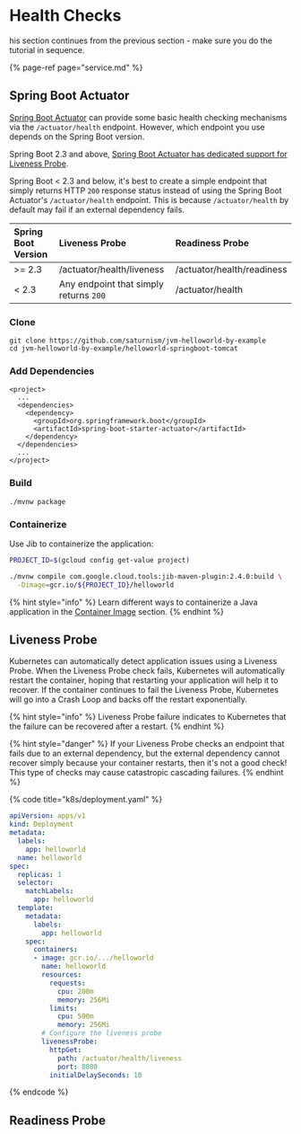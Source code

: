# Health Checks

his section continues from the previous section - make sure you do the tutorial in sequence.

{% page-ref page="service.md" %}

## Spring Boot Actuator

[Spring Boot Actuator](https://docs.spring.io/spring-boot/docs/2.3.0.BUILD-SNAPSHOT/reference/html/production-ready-features.html#production-ready-enabling) can provide some basic health checking mechanisms via the `/actuator/health` endpoint. However, which endpoint you use depends on the Spring Boot version.

Spring Boot 2.3 and above, [Spring Boot Actuator has dedicated support for Liveness Probe](https://docs.spring.io/spring-boot/docs/2.3.0.BUILD-SNAPSHOT/reference/html/production-ready-features.html#production-ready-kubernetes-probes).

Spring Boot &lt; 2.3 and below, it's best to create a simple endpoint that simply returns HTTP `200` response status instead of using the Spring Boot Actuator's `/actuator/health` endpoint. This is because `/actuator/health` by default may fail if an external dependency fails.

| Spring Boot Version | Liveness Probe | Readiness Probe |
| :--- | :--- | :--- |
| &gt;= 2.3 | /actuator/health/liveness | /actuator/health/readiness |
| &lt; 2.3 | Any endpoint that simply returns `200` | /actuator/health |

### Clone

```text
git clone https://github.com/saturnism/jvm-helloworld-by-example
cd jvm-helloworld-by-example/helloworld-springboot-tomcat
```

### Add Dependencies

```markup
<project>
  ...
  <dependencies>
    <dependency>
      <groupId>org.springframework.boot</groupId>
      <artifactId>spring-boot-starter-actuator</artifactId>
    </dependency>
  </dependencies>
  ...
</project>
```

### Build

```text
./mvnw package
```

### Containerize

Use Jib to containerize the application:

```bash
PROJECT_ID=$(gcloud config get-value project)

./mvnw compile com.google.cloud.tools:jib-maven-plugin:2.4.0:build \
  -Dimage=gcr.io/${PROJECT_ID}/helloworld
```

{% hint style="info" %}
Learn different ways to containerize a Java application in the [Container Image](../docker/container-image.md) section.
{% endhint %}

## Liveness Probe

Kubernetes can automatically detect application issues using a Liveness Probe. When the Liveness Probe check fails, Kubernetes will automatically restart the container, hoping that restarting your application will help it to recover. If the container continues to fail the Liveness Probe, Kubernetes will go into a Crash Loop and backs off the restart exponentially.

{% hint style="info" %}
Liveness Probe failure indicates to Kubernetes that the failure can be recovered after a restart.
{% endhint %}

{% hint style="danger" %}
If your Liveness Probe checks an endpoint that fails due to an external dependency, but the external dependency cannot recover simply because your container restarts, then it's not a good check! This type of checks may cause catastropic cascading failures.
{% endhint %}

{% code title="k8s/deployment.yaml" %}
```yaml
apiVersion: apps/v1
kind: Deployment
metadata:
  labels:
    app: helloworld
  name: helloworld
spec:
  replicas: 1
  selector:
    matchLabels:
      app: helloworld
  template:
    metadata:
      labels:
        app: helloworld
    spec:
      containers:
      - image: gcr.io/.../helloworld
        name: helloworld
        resources:
          requests:
            cpu: 200m
            memory: 256Mi
          limits:
            cpu: 500m
            memory: 256Mi
        # Configure the liveness probe
        livenessProbe:
          httpGet:
            path: /actuator/health/liveness
            port: 8080
          initialDelaySeconds: 10
```
{% endcode %}

## Readiness Probe



